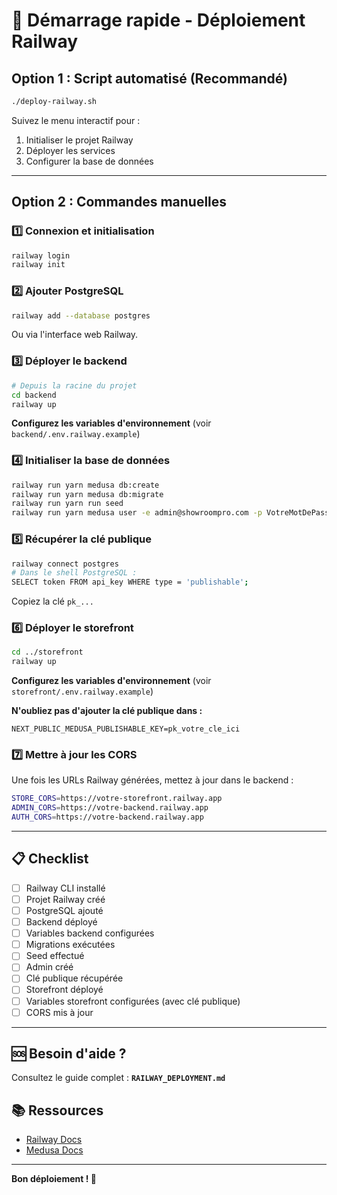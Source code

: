 # 🚀 Démarrage rapide - Déploiement Railway

## Option 1 : Script automatisé (Recommandé)

```bash
./deploy-railway.sh
```

Suivez le menu interactif pour :
1. Initialiser le projet Railway
2. Déployer les services
3. Configurer la base de données

---

## Option 2 : Commandes manuelles

### 1️⃣ Connexion et initialisation

```bash
railway login
railway init
```

### 2️⃣ Ajouter PostgreSQL

```bash
railway add --database postgres
```

Ou via l'interface web Railway.

### 3️⃣ Déployer le backend

```bash
# Depuis la racine du projet
cd backend
railway up
```

**Configurez les variables d'environnement** (voir `backend/.env.railway.example`)

### 4️⃣ Initialiser la base de données

```bash
railway run yarn medusa db:create
railway run yarn medusa db:migrate
railway run yarn run seed
railway run yarn medusa user -e admin@showroompro.com -p VotreMotDePasse -i admin
```

### 5️⃣ Récupérer la clé publique

```bash
railway connect postgres
# Dans le shell PostgreSQL :
SELECT token FROM api_key WHERE type = 'publishable';
```

Copiez la clé `pk_...`

### 6️⃣ Déployer le storefront

```bash
cd ../storefront
railway up
```

**Configurez les variables d'environnement** (voir `storefront/.env.railway.example`)

**N'oubliez pas d'ajouter la clé publique dans :**
```
NEXT_PUBLIC_MEDUSA_PUBLISHABLE_KEY=pk_votre_cle_ici
```

### 7️⃣ Mettre à jour les CORS

Une fois les URLs Railway générées, mettez à jour dans le backend :

```bash
STORE_CORS=https://votre-storefront.railway.app
ADMIN_CORS=https://votre-backend.railway.app
AUTH_CORS=https://votre-backend.railway.app
```

---

## 📋 Checklist

- [ ] Railway CLI installé
- [ ] Projet Railway créé
- [ ] PostgreSQL ajouté
- [ ] Backend déployé
- [ ] Variables backend configurées
- [ ] Migrations exécutées
- [ ] Seed effectué
- [ ] Admin créé
- [ ] Clé publique récupérée
- [ ] Storefront déployé
- [ ] Variables storefront configurées (avec clé publique)
- [ ] CORS mis à jour

---

## 🆘 Besoin d'aide ?

Consultez le guide complet : **`RAILWAY_DEPLOYMENT.md`**

## 📚 Ressources

- [Railway Docs](https://docs.railway.app/)
- [Medusa Docs](https://docs.medusajs.com/)

---

**Bon déploiement ! 🎉**
